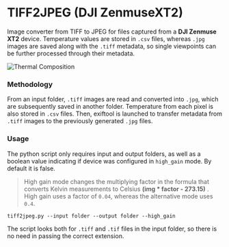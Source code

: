 # **TIFF2JPEG (DJI ZenmuseXT2)**
Image converter from TIFF to JPEG for files captured from a **DJI Zenmuse XT2** device. Temperature values are stored in `.csv` files, whereas `.jpg` images are saved along with the `.tiff` metadata, so single viewpoints can be further processed through their metadata.

![Thermal Composition](Assets/Teaser.png)

### Methodology

From an input folder, `.tiff` images are read and converted into `.jpg`, which are subsequently saved in another folder. Temperature from each pixel is also stored in `.csv` files. Then, exiftool is launched to transfer metadata from `.tiff` images to the previously generated `.jpg` files.

### Usage

The python script only requires input and output folders, as well as a boolean value indicating if device was configured in `high_gain` mode. By default it is false.

> High gain mode changes the multiplying factor in the formula that converts Kelvin measurements to Celsius **(img * factor - 273.15)** . High gain uses a factor of `0.04`, whereas the alternative mode uses `0.4`.

`tiff2jpeg.py --input folder --output folder --high_gain`

The script looks both for `.tiff` and `.tif` files in the input folder, so there is no need in passing the correct extension.
